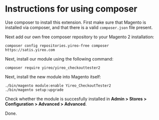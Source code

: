 # Instructions for using composer

Use composer to install this extension. First make sure that Magento is installed
via composer, and that there is a valid `composer.json` file present.

Next add our own free composer repository to your Magento 2 installation:

    composer config repositories.yireo-free composer https://satis.yireo.com

Next, install our module using the following command:

    composer require yireo/yireo_checkouttester2

Next, install the new module into Magento itself:

    ./bin/magento module:enable Yireo_CheckoutTester2
    ./bin/magento setup:upgrade

Check whether the module is succesfully installed in **Admin > Stores >
Configuration > Advanced > Advanced**.

Done.

